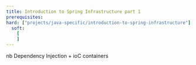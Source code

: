 ```yaml
---
title: Introduction to Spring Infrastructure part 1
prerequisites:
hard: ["projects/java-specific/introduction-to-spring-infrastructure"]
  soft:
    [ 
    ]
---
```


nb Dependency Injection + ioC containers
